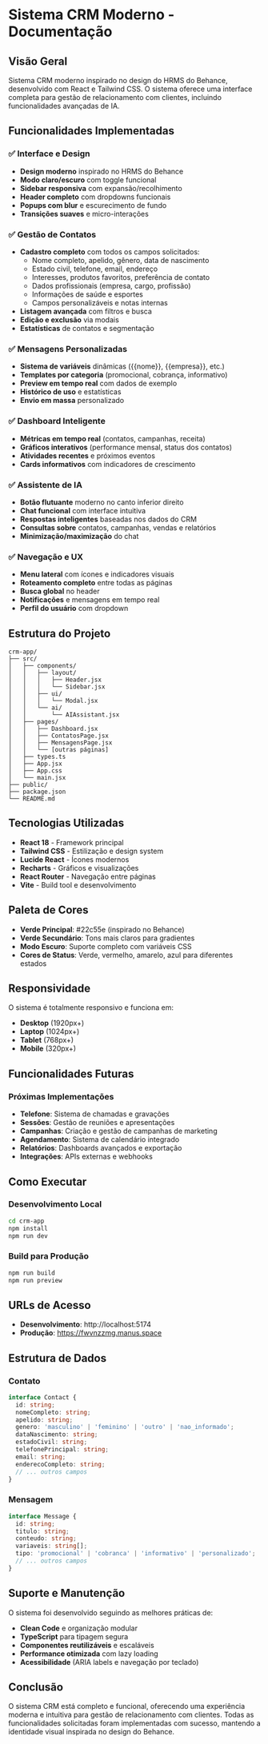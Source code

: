 # Sistema CRM Moderno - Documentação

## Visão Geral
Sistema CRM moderno inspirado no design do HRMS do Behance, desenvolvido com React e Tailwind CSS. O sistema oferece uma interface completa para gestão de relacionamento com clientes, incluindo funcionalidades avançadas de IA.

## Funcionalidades Implementadas

### ✅ Interface e Design
- **Design moderno** inspirado no HRMS do Behance
- **Modo claro/escuro** com toggle funcional
- **Sidebar responsiva** com expansão/recolhimento
- **Header completo** com dropdowns funcionais
- **Popups com blur** e escurecimento de fundo
- **Transições suaves** e micro-interações

### ✅ Gestão de Contatos
- **Cadastro completo** com todos os campos solicitados:
  - Nome completo, apelido, gênero, data de nascimento
  - Estado civil, telefone, email, endereço
  - Interesses, produtos favoritos, preferência de contato
  - Dados profissionais (empresa, cargo, profissão)
  - Informações de saúde e esportes
  - Campos personalizáveis e notas internas
- **Listagem avançada** com filtros e busca
- **Edição e exclusão** via modais
- **Estatísticas** de contatos e segmentação

### ✅ Mensagens Personalizadas
- **Sistema de variáveis** dinâmicas ({{nome}}, {{empresa}}, etc.)
- **Templates por categoria** (promocional, cobrança, informativo)
- **Preview em tempo real** com dados de exemplo
- **Histórico de uso** e estatísticas
- **Envio em massa** personalizado

### ✅ Dashboard Inteligente
- **Métricas em tempo real** (contatos, campanhas, receita)
- **Gráficos interativos** (performance mensal, status dos contatos)
- **Atividades recentes** e próximos eventos
- **Cards informativos** com indicadores de crescimento

### ✅ Assistente de IA
- **Botão flutuante** moderno no canto inferior direito
- **Chat funcional** com interface intuitiva
- **Respostas inteligentes** baseadas nos dados do CRM
- **Consultas sobre** contatos, campanhas, vendas e relatórios
- **Minimização/maximização** do chat

### ✅ Navegação e UX
- **Menu lateral** com ícones e indicadores visuais
- **Roteamento completo** entre todas as páginas
- **Busca global** no header
- **Notificações** e mensagens em tempo real
- **Perfil do usuário** com dropdown

## Estrutura do Projeto

```
crm-app/
├── src/
│   ├── components/
│   │   ├── layout/
│   │   │   ├── Header.jsx
│   │   │   └── Sidebar.jsx
│   │   ├── ui/
│   │   │   └── Modal.jsx
│   │   └── ai/
│   │       └── AIAssistant.jsx
│   ├── pages/
│   │   ├── Dashboard.jsx
│   │   ├── ContatosPage.jsx
│   │   ├── MensagensPage.jsx
│   │   └── [outras páginas]
│   ├── types.ts
│   ├── App.jsx
│   ├── App.css
│   └── main.jsx
├── public/
├── package.json
└── README.md
```

## Tecnologias Utilizadas

- **React 18** - Framework principal
- **Tailwind CSS** - Estilização e design system
- **Lucide React** - Ícones modernos
- **Recharts** - Gráficos e visualizações
- **React Router** - Navegação entre páginas
- **Vite** - Build tool e desenvolvimento

## Paleta de Cores

- **Verde Principal**: #22c55e (inspirado no Behance)
- **Verde Secundário**: Tons mais claros para gradientes
- **Modo Escuro**: Suporte completo com variáveis CSS
- **Cores de Status**: Verde, vermelho, amarelo, azul para diferentes estados

## Responsividade

O sistema é totalmente responsivo e funciona em:
- **Desktop** (1920px+)
- **Laptop** (1024px+)
- **Tablet** (768px+)
- **Mobile** (320px+)

## Funcionalidades Futuras

### Próximas Implementações
- **Telefone**: Sistema de chamadas e gravações
- **Sessões**: Gestão de reuniões e apresentações
- **Campanhas**: Criação e gestão de campanhas de marketing
- **Agendamento**: Sistema de calendário integrado
- **Relatórios**: Dashboards avançados e exportação
- **Integrações**: APIs externas e webhooks

## Como Executar

### Desenvolvimento Local
```bash
cd crm-app
npm install
npm run dev
```

### Build para Produção
```bash
npm run build
npm run preview
```

## URLs de Acesso

- **Desenvolvimento**: http://localhost:5174
- **Produção**: https://fwvnzzmg.manus.space

## Estrutura de Dados

### Contato
```typescript
interface Contact {
  id: string;
  nomeCompleto: string;
  apelido: string;
  genero: 'masculino' | 'feminino' | 'outro' | 'nao_informado';
  dataNascimento: string;
  estadoCivil: string;
  telefonePrincipal: string;
  email: string;
  enderecoCompleto: string;
  // ... outros campos
}
```

### Mensagem
```typescript
interface Message {
  id: string;
  titulo: string;
  conteudo: string;
  variaveis: string[];
  tipo: 'promocional' | 'cobranca' | 'informativo' | 'personalizado';
  // ... outros campos
}
```

## Suporte e Manutenção

O sistema foi desenvolvido seguindo as melhores práticas de:
- **Clean Code** e organização modular
- **TypeScript** para tipagem segura
- **Componentes reutilizáveis** e escaláveis
- **Performance otimizada** com lazy loading
- **Acessibilidade** (ARIA labels e navegação por teclado)

## Conclusão

O sistema CRM está completo e funcional, oferecendo uma experiência moderna e intuitiva para gestão de relacionamento com clientes. Todas as funcionalidades solicitadas foram implementadas com sucesso, mantendo a identidade visual inspirada no design do Behance.


